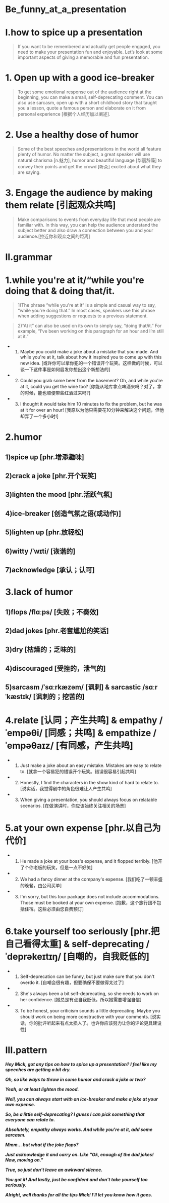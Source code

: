 # Be_funny_at_a_presentation

# I.how to spice up a presentation
> If you want to be remembered and actually get people engaged, you need to make your presentation fun and enjoyable. Let’s look at some important aspects of giving a memorable and fun presentation.

# 1. Open up with a good ice-breaker
> To get some emotional response out of the audience right at the beginning, you can make a small, self-deprecating comment. You can also use sarcasm, open up with a short childhood story that taught you a lesson, quote a famous person and elaborate on it from personal experience [根据个人经历加以阐述]. 

# 2. Use a healthy dose of humor
> Some of the best speeches and presentations in the world all feature plenty of humor. No matter the subject, a great speaker will use natural charisma [n.魅力], humor and beautiful language [华丽辞藻] to convey their points and get the crowd [听众] excited about what they are saying. 

# 3. Engage the audience by making them relate [引起观众共鸣]
> Make comparisons to events from everyday life that most people are familiar with. In this way, you can help the audience understand the subject better and also draw a connection between you and your audience.[拉近你和观众之间的距离]

# II.grammar
# 1.while you're at it/“while you're doing that & doing that/it.
> 1)The phrase “while you're at it” is a simple and casual way to say, “while you're doing that.” In most cases, speakers use this phrase when adding suggestions or requests to a previous statement.

> 2)“At it” can also be used on its own to simply say, “doing that/it.” For example, “I’ve been working on this paragraph for an hour and I’m still at it.”

- 1. Maybe you could make a joke about a mistake that you made. And while you're at it, talk about how it inspired you to come up with this new idea. [或许你可以拿你犯的一个错误开个玩笑。这样做的时候，可以谈一下这件事是如何启发你想出这个新想法的] 

- 2. Could you grab some beer from the basement? Oh, and while you're at it, could you get the wine too? [你能从地库拿点啤酒来吗？对了，拿的时候，能也顺便带些红酒过来吗?] 

- 3. I thought it would take him 10 minutes to fix the problem, but he was at it for over an hour! [我原以为他只需要花10分钟来解决这个问题，但他却弄了一个多小时!]

# 2.humor
## 1)spice up [phr.增添趣味]

## 2)crack a joke [phr.开个玩笑]

## 3)lighten the mood [phr.活跃气氛]

## 4)ice-breaker [创造气氛之语(或动作)]

## 5)lighten up [phr.放轻松]

## 6)witty /ˈwɪti/ [诙谐的]

## 7)acknowledge [承认；认可] 


# 3.lack of humor 
## 1)flops /flɑːps/ [失败；不奏效]

## 2)dad jokes [phr.老套尴尬的笑话]

## 3)dry [枯燥的；乏味的]

## 4)discouraged [受挫的，泄气的]

## 5)sarcasm /ˈsɑːrkæzəm/ [讽刺] & sarcastic /sɑːrˈkæstɪk/ [讽刺的；挖苦的]


# 4.relate [认同；产生共鸣] &  empathy /ˈempəθi/ [同感；共鸣] & empathize /ˈempəθaɪz/ [有同感，产生共鸣]


- 1. Just make a joke about an easy mistake. Mistakes are easy to relate to. [就拿一个容易犯的错误开个玩笑。错误很容易引起共鸣] 

- 2. Honestly, I find the characters in the show kind of hard to relate to. [说实话，我觉得剧中的角色很难让人产生共鸣] 

- 3. When giving a presentation, you should always focus on relatable scenarios. [在做演讲时，你应该始终关注相关的场景]


# 5.at your own expense [phr.以自己为代价] 


- 1. He made a joke at your boss's expense, and it flopped terribly. [他开了个你老板的玩笑，但是一点不好笑] 

- 2. We had a fancy dinner at the company's expense. [我们吃了一顿丰盛的晚餐，由公司买单] 

- 3. I'm sorry, but this tour package does not include accommodations. Those must be booked at your own expense. [抱歉，这个旅行团不包括住宿。这些必须由您自费预订]

# 6.take yourself too seriously [phr.把自己看得太重] & self-deprecating /ˈdeprəkeɪtɪŋ/ [自嘲的，自我贬低的] 

- 1. Self-deprecation can be funny, but just make sure that you don't overdo it. [自嘲会很有趣，但要确保不要做得太过了] 

- 2. She's always been a bit self-deprecating, so she needs to work on her confidence. [她总是有点自我贬低，所以她需要增强自信] 

- 3. To be honest, your criticism sounds a little deprecating. Maybe you should work on being more constructive with your comments. [说实话，你的批评听起来有点太损人了。也许你应该努力让你的评论更具建设性]



# III.pattern
***Hey Mick, got any tips on how to spice up a presentation? I feel like my speeches are getting a bit dry.***

***Oh, so like ways to throw in some humor and crack a joke or two?***

***Yeah, or at least lighten the mood.***

***Well, you can always start with an ice-breaker and make a joke at your own expense.***

***So, be a little self-deprecating? I guess I can pick something that everyone can relate to.***

***Absolutely, empathy always works. And while you're at it, add some sarcasm.***

***Mmm... but what if the joke flops?***

***Just acknowledge it and carry on. Like "Ok, enough of the dad jokes! Now, moving on."***

***True, so just don't leave an awkward silence.***

***You got it! And lastly, just be confident and don't take yourself too seriously.***

***Alright, well thanks for all the tips Mick! I'll let you know how it goes.***




